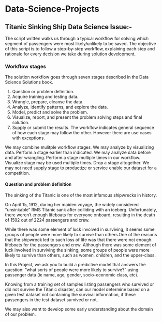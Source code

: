 # Data-Science-Projects
## Titanic Sinking Ship Data Science Issue:-
The script written walks us through a typical workflow for solving which segment of passengers were most likely/unlikely to be saved. The objective of this script is to follow a step-by-step workflow, explaining each step and rationale for every decision we take during solution development.

### Workflow stages
The solution workflow goes through seven stages described in the Data Science Solutions book.

1. Question or problem definition.
2. Acquire training and testing data.
3. Wrangle, prepare, cleanse the data.
4. Analyze, identify patterns, and explore the data.
5. Model, predict and solve the problem.
6. Visualize, report, and present the problem solving steps and final solution.
7. Supply or submit the results.
The workflow indicates general sequence of how each stage may follow the other. However there are use cases with exceptions.

We may combine mulitple workflow stages. We may analyze by visualizing data.
Perform a stage earlier than indicated. We may analyze data before and after wrangling.
Perform a stage multiple times in our workflow. Visualize stage may be used multiple times.
Drop a stage altogether. We may not need supply stage to productize or service enable our dataset for a competition.
#### Question and problem definition
The sinking of the Titanic is one of the most infamous shipwrecks in history.

On April 15, 1912, during her maiden voyage, the widely considered “unsinkable” RMS Titanic sank after colliding with an iceberg. Unfortunately, there weren’t enough lifeboats for everyone onboard, resulting in the death of 1502 out of 2224 passengers and crew.

While there was some element of luck involved in surviving, it seems some groups of people were more likely to survive than others.One of the reasons that the shipwreck led to such loss of life was that there were not enough lifeboats for the passengers and crew.
Although there was some element of luck involved in surviving the sinking, some groups of people were more likely to survive than others, such as women, children, and the upper-class.

In this Project, we ask you to build a predictive model that answers the question: “what sorts of people were more likely to survive?” using passenger data (ie name, age, gender, socio-economic class, etc).

Knowing from a training set of samples listing passengers who survived or did not survive the Titanic disaster, can our model determine based on a given test dataset not containing the survival information, if these passengers in the test dataset survived or not.

We may also want to develop some early understanding about the domain of our problem. 

